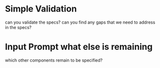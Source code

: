 # Simple Validation

can you validate the specs? can you find any gaps that we need to address in the specs?

# Input Prompt what else is remaining

which other components remain to be specified?